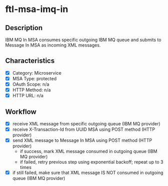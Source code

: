 # ftl-msa-imq-in

## Description

IBM MQ In MSA consumes specific outgoing IBM MQ queue
and submits to Message In MSA as incoming XML messages.

## Characteristics

- [x] Category: Microservice
- [x] MSA Type: protected
- [x] OAuth Scope: n/a
- [x] HTTP Method: n/a
- [x] HTTP URL: n/a

## Workflow

- [x] receive XML message from specific outgoing queue (IBM MQ provider)
- [x] receive X-Transaction-Id from UUID MSA using POST method (HTTP provider)
- [x] send XML message to Message In MSA using POST method (HTTP provider)
  * if success, mark XML message consumed in outgoing queue (IBM MQ provider)
  * if failed, retry previous step using exponential backoff; repeat up to 3 times
- [x] if still failed, make sure that XML message IS NOT consumed in outgoing queue (IBM MQ provider)

